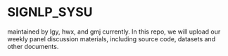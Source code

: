 # SIGNLP_SYSU
maintained by lgy, hwx, and gmj currently.
In this repo, we will upload our weekly panel discussion materials, including source code, datasets and other documents.
